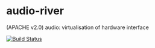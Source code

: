 # audio-river
(APACHE v2.0) audio: virtualisation of hardware interface

[![Build Status](https://travis-ci.org/musicdsp/audio-river.svg?branch=master)](https://travis-ci.org/musicdsp/audio-river)
